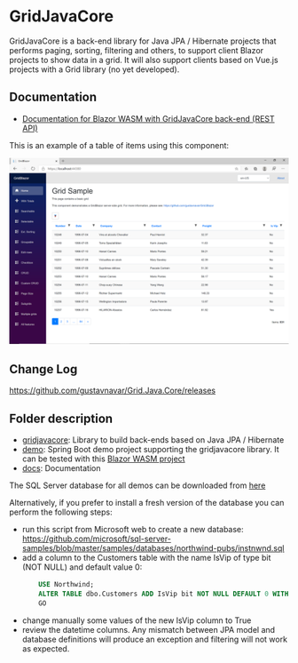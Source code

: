 # GridJavaCore

GridJavaCore is a back-end library for Java JPA / Hibernate projects that performs paging, sorting, filtering and others, to support client Blazor projects to show data in a grid. It will also support clients based on Vue.js projects with a Grid library (no yet developed).

## Documentation
* [Documentation for Blazor WASM with GridJavaCore back-end (REST API)](./docs/java_backend/Documentation.md)

This is an example of a table of items using this component:

![Image of GridBlazor](./docs/images/GridBlazor.png)

## Change Log
https://github.com/gustavnavar/Grid.Java.Core/releases

## Folder description
* [gridjavacore](./gridjavacore): Library to build back-ends based on Java JPA / Hibernate
* [demo](./demo): Spring Boot demo project supporting the gridjavacore library. It can be tested with this [Blazor WASM project](https://github.com/gustavnavar/Grid.Blazor/tree/master/GridBlazorJava)
* [docs](./docs): Documentation

The SQL Server database for all demos can be downloaded from [here](https://github.com/gustavnavar/Grid.Java.Core/tree/master/sample_database)

Alternatively, if you prefer to install a fresh version of the database you can perform the following steps:
- run this script from Microsoft web to create a new database: https://github.com/microsoft/sql-server-samples/blob/master/samples/databases/northwind-pubs/instnwnd.sql
- add a column to the Customers table with the name IsVip of type bit (NOT NULL) and default value 0:
    ```sql
        USE Northwind;
        ALTER TABLE dbo.Customers ADD IsVip bit NOT NULL DEFAULT 0 WITH VALUES;
        GO
    ```
- change manually some values of the new IsVip column to True
- review the datetime columns. Any mismatch between JPA model and database definitions will produce an exception and filtering will not work as expected.


